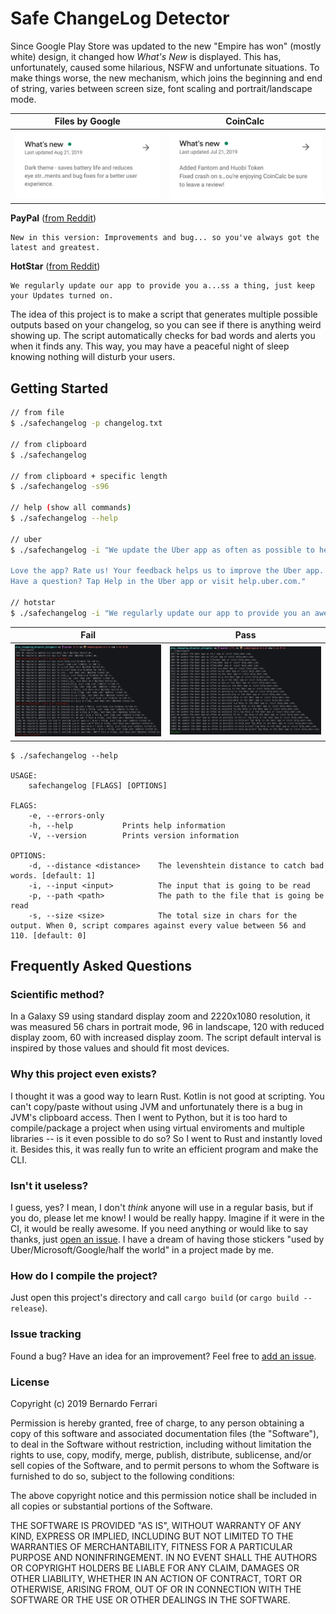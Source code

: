 Safe ChangeLog Detector
=================

Since Google Play Store was updated to the new "Empire has won" (mostly white) design, it changed how *What's New* is displayed. This has, unfortunately, caused some hilarious, NSFW and unfortunate situations. To make things worse, the new mechanism, which joins the beginning and end of string, varies between screen size, font scaling and portrait/landscape mode.

| Files by Google | CoinCalc |
|:-:|:-:|
| ![Files](assets/filesapp.png?raw=true) | ![Coin](assets/coinapp.png?raw=true) |

**PayPal** ([from Reddit](https://www.reddit.com/r/mAndroidDev/comments/ctpfle/be_careful_new_play_store_joins_the_beginning_and/expwnji/))
```
New in this version: Improvements and bug... so you've always got the latest and greatest.
```

**HotStar** ([from Reddit](https://www.reddit.com/r/mAndroidDev/comments/ctpfle/be_careful_new_play_store_joins_the_beginning_and/expxjl9/))
```
We regularly update our app to provide you a...ss a thing, just keep your Updates turned on.
```

The idea of this project is to make a script that generates multiple possible outputs based on your changelog, so you can see if there is anything weird showing up. The script automatically checks for bad words and alerts you when it finds any. This way, you may have a peaceful night of sleep knowing nothing will disturb your users.
  
## Getting Started
```bash
// from file
$ ./safechangelog -p changelog.txt

// from clipboard
$ ./safechangelog

// from clipboard + specific length
$ ./safechangelog -s96

// help (show all commands)
$ ./safechangelog --help

// uber
$ ./safechangelog -i "We update the Uber app as often as possible to help make it faster and more reliable for you. This version includes several bug fixes and performance improvements.

Love the app? Rate us! Your feedback helps us to improve the Uber app.
Have a question? Tap Help in the Uber app or visit help.uber.com."

// hotstar
$ ./safechangelog -i "We regularly update our app to provide you an awesome video watching experience. To make sure you don't miss a thing, just keep your Updates turned on."
```  

| Fail | Pass |
|:-:|:-:|
| ![Fail](assets/1.png?raw=true) | ![Pass](assets/2.png?raw=true) |

```
$ ./safechangelog --help

USAGE:
    safechangelog [FLAGS] [OPTIONS]

FLAGS:
    -e, --errors-only    
    -h, --help           Prints help information
    -V, --version        Prints version information

OPTIONS:
    -d, --distance <distance>    The levenshtein distance to catch bad words. [default: 1]
    -i, --input <input>          The input that is going to be read
    -p, --path <path>            The path to the file that is going be read
    -s, --size <size>            The total size in chars for the output. When 0, script compares against every value between 56 and 110. [default: 0]
```

## Frequently Asked Questions

### Scientific method?
In a Galaxy S9 using standard display zoom and 2220x1080 resolution, it was measured 56 chars in portrait mode, 96 in landscape, 120 with reduced display zoom, 60 with increased display zoom. The script default interval is inspired by those values and should fit most devices.

### Why this project even exists?

I thought it was a good way to learn Rust. Kotlin is not good at scripting. You can't copy/paste without using JVM and unfortunately there is a bug in JVM's clipboard access. Then I went to Python, but it is too hard to compile/package a project when using virtual enviroments and multiple libraries -- is it even possible to do so? So I went to Rust and instantly loved it. Besides this, it was really fun to write an efficient program and make the CLI.  

### Isn't it useless?

I guess, yes? I mean, I don't *think* anyone will use in a regular basis, but if you do, please let me know! I would be really happy. Imagine if it were in the CI, it would be really awesome. If you need anything or would like to say thanks, just [open an issue](../../issues). I have a dream of having those stickers "used by Uber/Microsoft/Google/half the world" in a project made by me.

### How do I compile the project?
Just open this project's directory and call ```cargo build``` (or ```cargo build --release```).

### Issue tracking

Found a bug? Have an idea for an improvement? Feel free to [add an issue](../../issues).

### License

Copyright (c) 2019 Bernardo Ferrari

Permission is hereby granted, free of charge, to any person obtaining a copy of this software and associated documentation files (the "Software"), to deal in the Software without restriction, including without limitation the rights to use, copy, modify, merge, publish, distribute, sublicense, and/or sell copies of the Software, and to permit persons to whom the Software is furnished to do so, subject to the following conditions:

The above copyright notice and this permission notice shall be included in all copies or substantial portions of the Software.

THE SOFTWARE IS PROVIDED "AS IS", WITHOUT WARRANTY OF ANY KIND, EXPRESS OR IMPLIED, INCLUDING BUT NOT LIMITED TO THE WARRANTIES OF MERCHANTABILITY, FITNESS FOR A PARTICULAR PURPOSE AND NONINFRINGEMENT. IN NO EVENT SHALL THE AUTHORS OR COPYRIGHT HOLDERS BE LIABLE FOR ANY CLAIM, DAMAGES OR OTHER LIABILITY, WHETHER IN AN ACTION OF CONTRACT, TORT OR OTHERWISE, ARISING FROM, OUT OF OR IN CONNECTION WITH THE SOFTWARE OR THE USE OR OTHER DEALINGS IN THE SOFTWARE.